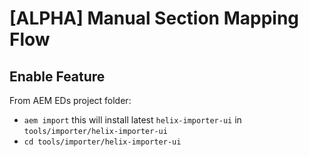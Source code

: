 [ALPHA] Manual Section Mapping Flow
===

## Enable Feature

From AEM EDs project folder:

* `aem import`
  this will install latest `helix-importer-ui` in `tools/importer/helix-importer-ui`
* `cd tools/importer/helix-importer-ui`